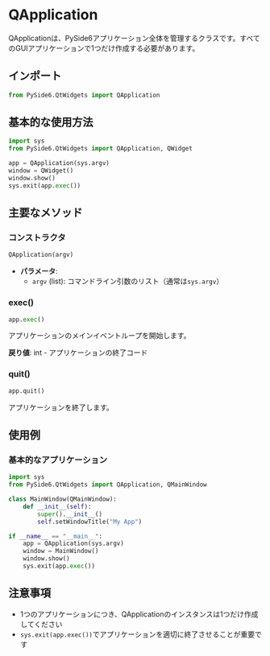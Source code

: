 # QApplication

QApplicationは、PySide6アプリケーション全体を管理するクラスです。すべてのGUIアプリケーションで1つだけ作成する必要があります。

## インポート
```python
from PySide6.QtWidgets import QApplication
```

## 基本的な使用方法

```python
import sys
from PySide6.QtWidgets import QApplication, QWidget

app = QApplication(sys.argv)
window = QWidget()
window.show()
sys.exit(app.exec())
```

## 主要なメソッド

### コンストラクタ
```python
QApplication(argv)
```
- **パラメータ**:
  - `argv` (list): コマンドライン引数のリスト（通常は`sys.argv`）

### exec()
```python
app.exec()
```
アプリケーションのメインイベントループを開始します。

**戻り値**: int - アプリケーションの終了コード

### quit()
```python
app.quit()
```
アプリケーションを終了します。

## 使用例

### 基本的なアプリケーション
```python
import sys
from PySide6.QtWidgets import QApplication, QMainWindow

class MainWindow(QMainWindow):
    def __init__(self):
        super().__init__()
        self.setWindowTitle("My App")

if __name__ == "__main__":
    app = QApplication(sys.argv)
    window = MainWindow()
    window.show()
    sys.exit(app.exec())
```

## 注意事項
- 1つのアプリケーションにつき、QApplicationのインスタンスは1つだけ作成してください
- `sys.exit(app.exec())`でアプリケーションを適切に終了させることが重要です 